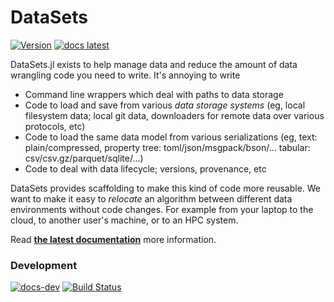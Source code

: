 # DataSets

[![Version](https://juliahub.com/docs/DataSets/version.svg)](https://juliahub.com/ui/Packages/DataSets/4adr3)
[![docs latest](https://img.shields.io/badge/docs-latest-blue.svg)](https://juliahub.com/docs/DataSets)

DataSets.jl exists to help manage data and reduce the amount of data wrangling
code you need to write. It's annoying to write
* Command line wrappers which deal with paths to data storage
* Code to load and save from various *data storage systems* (eg, local
  filesystem data; local git data, downloaders for remote data over various
  protocols, etc)
* Code to load the same data model from various serializations (eg, text:
  plain/compressed, property tree: toml/json/msgpack/bson/...
  tabular: csv/csv.gz/parquet/sqlite/...)
* Code to deal with data lifecycle; versions, provenance, etc

DataSets provides scaffolding to make this kind of code more reusable.  We want
to make it easy to *relocate* an algorithm between different data environments
without code changes. For example from your laptop to the cloud, to another
user's machine, or to an HPC system.

Read [**the latest documentation**](https://juliahub.com/docs/DataSets) more information.

### Development

[![docs-dev](https://img.shields.io/badge/docs-dev-blue.svg)](https://juliacomputing.github.io/DataSets.jl/dev)
[![Build Status](https://github.com/JuliaComputing/DataSets.jl/workflows/CI/badge.svg)](https://github.com/JuliaComputing/DataSets.jl/actions)
